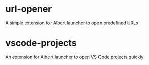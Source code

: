 # url-opener
A simple extension for Albert launcher to open predefined URLs
# vscode-projects
An extension for Albert launcher to open VS Code projects quickly
